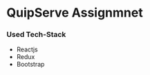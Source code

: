 <h1>QuipServe Assignmnet</h1>
<h3>Used Tech-Stack</h3>
<ul>
<li>Reactjs</li>
<li>Redux</li>
<li>Bootstrap</li>
</ul>
